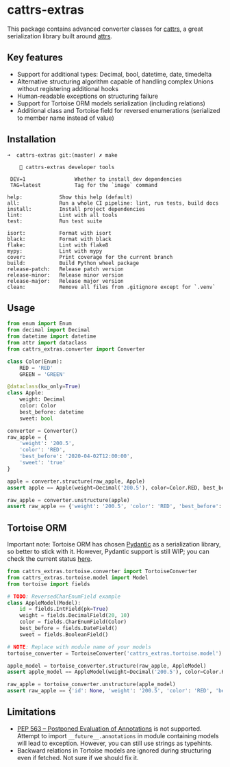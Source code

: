 # cattrs-extras

This package contains advanced converter classes for [cattrs](https://github.com/Tinche/cattrs), a great serialization library built around [attrs](https://github.com/python-attrs/attrs).

## Key features 

* Support for additional types: Decimal, bool, datetime, date, timedelta
* Alternative structuring algorithm capable of handling complex Unions without registering additional hooks 
* Human-readable exceptions on structuring failure
* Support for Tortoise ORM models serialization (including relations)
* Additional class and Tortoise field for reversed enumerations (serialized to member name instead of value)

## Installation

```text
➜  cattrs-extras git:(master) ✗ make

    🚧 cattrs-extras developer tools

 DEV=1                Whether to install dev dependencies
 TAG=latest           Tag for the `image` command

help:            Show this help (default)
all:             Run a whole CI pipeline: lint, run tests, build docs
install:         Install project dependencies
lint:            Lint with all tools
test:            Run test suite

isort:           Format with isort
black:           Format with black
flake:           Lint with flake8
mypy:            Lint with mypy
cover:           Print coverage for the current branch
build:           Build Python wheel package
release-patch:   Release patch version
release-minor:   Release minor version
release-major:   Release major version
clean:           Remove all files from .gitignore except for `.venv`
```

## Usage

```python
from enum import Enum
from decimal import Decimal
from datetime import datetime
from attr import dataclass
from cattrs_extras.converter import Converter

class Color(Enum):
    RED = 'RED'
    GREEN = 'GREEN'

@dataclass(kw_only=True)
class Apple:
    weight: Decimal
    color: Color
    best_before: datetime
    sweet: bool

converter = Converter()
raw_apple = {
    'weight': '200.5',
    'color': 'RED',
    'best_before': '2020-04-02T12:00:00',
    'sweet': 'true'
}

apple = converter.structure(raw_apple, Apple)
assert apple == Apple(weight=Decimal('200.5'), color=Color.RED, best_before=datetime(2020, 4, 2, 12, 0), sweet=True)

raw_apple = converter.unstructure(apple)
assert raw_apple == {'weight': '200.5', 'color': 'RED', 'best_before': 1585818000.0, 'sweet': True}
```


## Tortoise ORM

Important note: Tortoise ORM has chosen [Pydantic](https://github.com/samuelcolvin/pydantic) as a serialization library, so better to stick with it. However, Pydantic support is still WIP; you can check the current status [here](https://tortoise-orm.readthedocs.io/en/latest/contrib/pydantic.html).

```python
from cattrs_extras.tortoise.converter import TortoiseConverter
from cattrs_extras.tortoise.model import Model
from tortoise import fields

# TODO: ReversedCharEnumField example
class AppleModel(Model):
    id = fields.IntField(pk=True)
    weight = fields.DecimalField(20, 10)
    color = fields.CharEnumField(Color)
    best_before = fields.DateField()
    sweet = fields.BooleanField()

# NOTE: Replace with module name of your models
tortoise_converter = TortoiseConverter('cattrs_extras.tortoise.model')

apple_model = tortoise_converter.structure(raw_apple, AppleModel)
assert apple_model == AppleModel(weight=Decimal('200.5'), color=Color.RED, best_before=datetime(2020, 4, 2, 12, 0), sweet=True)

raw_apple = tortoise_converter.unstructure(apple_model)
assert raw_apple == {'id': None, 'weight': '200.5', 'color': 'RED', 'best_before': 1585774800.0, 'sweet': True}
```

## Limitations

* [PEP 563 – Postponed Evaluation of Annotations](https://www.python.org/dev/peps/pep-0563/) is not supported. Attempt to import `__future__.annotations` in module containing models will lead to exception. However, you can still use strings as typehints.
* Backward relations in Tortoise models are ignored during structuring even if fetched. Not sure if we should fix it.